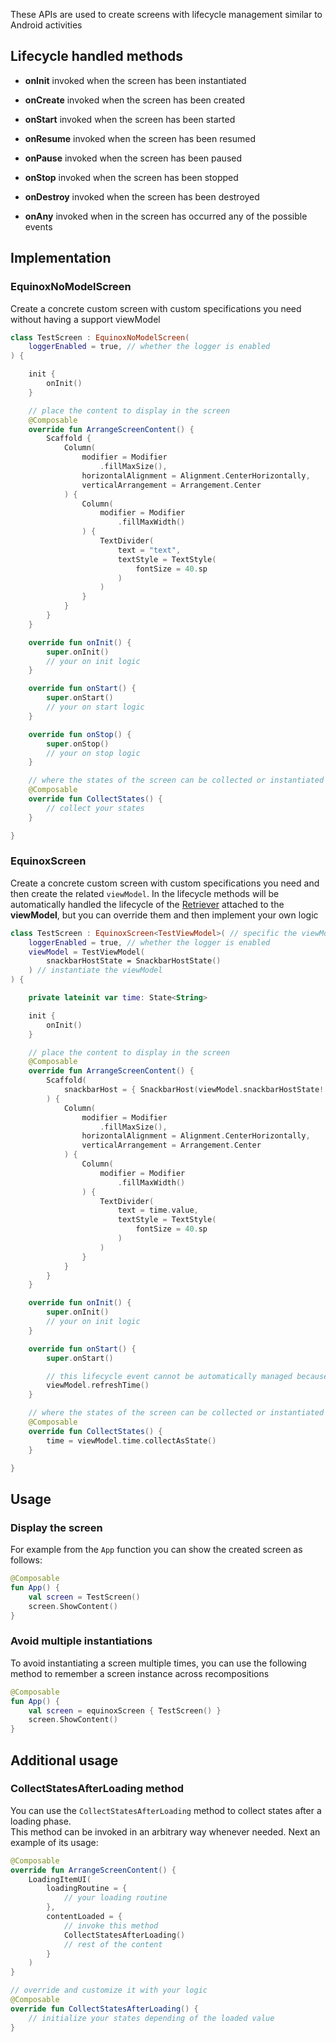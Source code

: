These APIs are used to create screens with lifecycle management similar to Android activities

## Lifecycle handled methods

- **onInit** invoked when the screen has been instantiated

- **onCreate** invoked when the screen has been created

- **onStart** invoked when the screen has been started

- **onResume** invoked when the screen has been resumed

- **onPause** invoked when the screen has been paused

- **onStop** invoked when the screen has been stopped

- **onDestroy** invoked when the screen has been destroyed

- **onAny** invoked when in the screen has occurred any of the possible events

## Implementation

### EquinoxNoModelScreen

Create a concrete custom screen with custom specifications you need without having a support viewModel

```kotlin
class TestScreen : EquinoxNoModelScreen(
    loggerEnabled = true, // whether the logger is enabled
) {

    init {
        onInit()
    }

    // place the content to display in the screen
    @Composable
    override fun ArrangeScreenContent() {
        Scaffold {
            Column(
                modifier = Modifier
                    .fillMaxSize(),
                horizontalAlignment = Alignment.CenterHorizontally,
                verticalArrangement = Arrangement.Center
            ) {
                Column(
                    modifier = Modifier
                        .fillMaxWidth()
                ) {
                    TextDivider(
                        text = "text",
                        textStyle = TextStyle(
                            fontSize = 40.sp
                        )
                    )
                }
            }
        }
    }

    override fun onInit() {
        super.onInit()
        // your on init logic
    }

    override fun onStart() {
        super.onStart()
        // your on start logic
    }

    override fun onStop() {
        super.onStop()
        // your on stop logic
    }

    // where the states of the screen can be collected or instantiated
    @Composable
    override fun CollectStates() {
        // collect your states
    }

}
```

### EquinoxScreen

Create a concrete custom screen with custom specifications you need and then create the related `viewModel`.
In the lifecycle methods will be automatically handled the lifecycle of the [Retriever](Retriever.md) attached to the
**viewModel**, but you can override them and then implement your own logic

```kotlin
class TestScreen : EquinoxScreen<TestViewModel>( // specific the viewModel
    loggerEnabled = true, // whether the logger is enabled
    viewModel = TestViewModel(
        snackbarHostState = SnackbarHostState()
    ) // instantiate the viewModel
) {

    private lateinit var time: State<String>

    init {
        onInit()
    }

    // place the content to display in the screen
    @Composable
    override fun ArrangeScreenContent() {
        Scaffold(
            snackbarHost = { SnackbarHost(viewModel.snackbarHostState!!) }
        ) {
            Column(
                modifier = Modifier
                    .fillMaxSize(),
                horizontalAlignment = Alignment.CenterHorizontally,
                verticalArrangement = Arrangement.Center
            ) {
                Column(
                    modifier = Modifier
                        .fillMaxWidth()
                ) {
                    TextDivider(
                        text = time.value,
                        textStyle = TextStyle(
                            fontSize = 40.sp
                        )
                    )
                }
            }
        }
    }

    override fun onInit() {
        super.onInit()
        // your on init logic
    }

    override fun onStart() {
        super.onStart()

        // this lifecycle event cannot be automatically managed because the refresh routine is custom
        viewModel.refreshTime()
    }

    // where the states of the screen can be collected or instantiated
    @Composable
    override fun CollectStates() {
        time = viewModel.time.collectAsState()
    }

}
```

## Usage

### Display the screen

For example from the `App` function you can show the created screen as follows:

```kotlin
@Composable
fun App() {
    val screen = TestScreen()
    screen.ShowContent()
}
```

### Avoid multiple instantiations

To avoid instantiating a screen multiple times, you can use the following method to remember a screen instance across
recompositions

```kotlin
@Composable
fun App() {
    val screen = equinoxScreen { TestScreen() }
    screen.ShowContent()
}
```

## Additional usage

### CollectStatesAfterLoading method

You can use the `CollectStatesAfterLoading` method to collect states after a loading phase.  
This method can be invoked in an arbitrary way whenever needed. Next an example of its usage:

```kotlin
@Composable
override fun ArrangeScreenContent() {
    LoadingItemUI(
        loadingRoutine = {
            // your loading routine
        },
        contentLoaded = {
            // invoke this method
            CollectStatesAfterLoading()
            // rest of the content
        }
    )
}

// override and customize it with your logic
@Composable
override fun CollectStatesAfterLoading() {
    // initialize your states depending of the loaded value
}
```